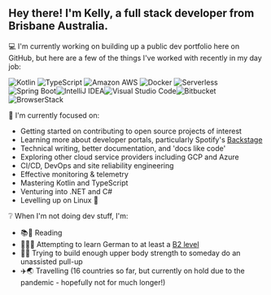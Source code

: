 <!--
**kaije/kaije** is a ✨ _special_ ✨ repository because its `README.md` (this file) appears on your GitHub profile.
-->

## Hey there! I'm Kelly, a full stack developer from Brisbane Australia.

💻 I'm currently working on building up a public dev portfolio here on GitHub, but here are a few of the things I've worked with recently in my day job:

<img alt="Kotlin" src="https://img.shields.io/badge/Kotlin-0095D5?logo=kotlin&logoColor=white&style=for-the-badge" />
<img alt="TypeScript" src="https://img.shields.io/badge/TypeScript-007ACC?logo=typescript&logoColor=white&style=for-the-badge" />
<img alt="Amazon AWS" src="https://img.shields.io/badge/Amazon AWS-232F3E?logo=amazon-aws&logoColor=white&style=for-the-badge" />
<img alt="Docker" src="https://img.shields.io/badge/Docker-2496ED?logo=docker&logoColor=white&style=for-the-badge" />
<img alt="Serverless" src="https://img.shields.io/badge/Serverless-FD5750?logo=serverless&logoColor=white&style=for-the-badge" /><img alt="Spring Boot" src="https://img.shields.io/badge/Spring Boot-6DB33F?logo=Spring&logoColor=white&style=for-the-badge" /><img alt="IntelliJ IDEA" src="https://img.shields.io/badge/IntelliJ IDEA-000000?logo=intellij-idea&logoColor=white&style=for-the-badge" /><img alt="Visual Studio Code" src="https://img.shields.io/badge/Visual Studio Code-007ACC?logo=visual-studio-code&logoColor=white&style=for-the-badge" /><img alt="Bitbucket" src="https://img.shields.io/badge/Bitbucket-0052CC?logo=bitbucket&logoColor=white&style=for-the-badge" /><img alt="BrowserStack" src="https://img.shields.io/badge/BrowserStack-232F3E?logo=browserstack&logoColor=white&style=for-the-badge" />

🎯 I'm currently focused on:

- Getting started on contributing to open source projects of interest
- Learning more about developer portals, particularly Spotify's [Backstage](https://backstage.io/)
- Technical writing, better documentation, and 'docs like code'
- Exploring other cloud service providers including GCP and Azure
- CI/CD, DevOps and site reliability engineering
- Effective monitoring & telemetry
- Mastering Kotlin and TypeScript
- Venturing into .NET and C#
- Levelling up on Linux 🐧

❔ When I'm not doing dev stuff, I'm:

- 📚👀 Reading
- 💬:de: Attempting to learn German to at least a [B2 level](https://www.goethe.de/en/spr/kup/kon/stu.html)
- 💪:sweat_smile: Trying to build enough upper body strength to someday do an unassisted pull-up
- ✈️🌏 Travelling (16 countries so far, but currently on hold due to the pandemic - hopefully not for much longer!)
